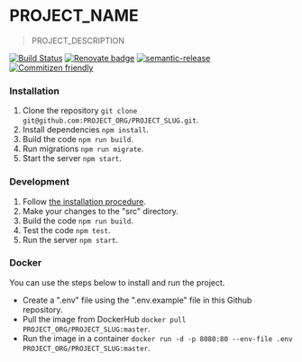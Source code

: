 # PROJECT_NAME
> PROJECT_DESCRIPTION

[![Build Status](https://travis-ci.org/PROJECT_ORG/PROJECT_SLUG.svg?branch=master)](https://travis-ci.org/PROJECT_ORG/PROJECT_SLUG)
[![Renovate badge](https://img.shields.io/badge/Renovate-enabled-brightgreen.svg)](https://renovateapp.com/)
[![semantic-release](https://img.shields.io/badge/%20%20%F0%9F%93%A6%F0%9F%9A%80-semantic--release-e10079.svg)](https://github.com/semantic-release/semantic-release)
[![Commitizen friendly](https://img.shields.io/badge/commitizen-friendly-brightgreen.svg)](http://commitizen.github.io/cz-cli/)


### Installation
1. Clone the repository `git clone git@github.com:PROJECT_ORG/PROJECT_SLUG.git`.
1. Install dependencies `npm install`.
1. Build the code `npm run build`.
1. Run migrations `npm run migrate`.
1. Start the server `npm start`.

### Development
1. Follow [the installation procedure](#installation).
1. Make your changes to the "src" directory.
1. Build the code `npm run build`.
1. Test the code `npm test`.
1. Run the server `npm start`.

### Docker
You can use the steps below to install and run the project.

- Create a ".env" file using the ".env.example" file in this Github repository.
- Pull the image from DockerHub `docker pull PROJECT_ORG/PROJECT_SLUG:master`.
- Run the image in a container `docker run -d -p 8080:80 --env-file .env PROJECT_ORG/PROJECT_SLUG:master`.
